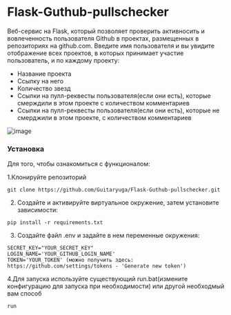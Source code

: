 # Flask-Guthub-pullschecker
Веб-сервис на Flask, который позволяет проверить активносить и вовлеченность пользователя Github в проектах, размещенных в репозиториях на github.com. Введите имя пользователя и вы увидите отображение всех проектов, в которых принимает участие пользователь, и по каждому проекту:
- Название проекта
- Ссылку на него
- Количество звезд
- Ссылки на пулл-реквесты пользователя(если они есть), которые смерждили в этом проекте с количеством комментариев
- Ссылки на пулл-реквесты пользователя(если они есть), которые не смерджили в этом проекте, с количеством комментариев

![image](https://user-images.githubusercontent.com/74609399/113061559-e9f4a100-91ba-11eb-830d-71909108cccb.png)

### Установка
Для того, чтобы ознакомиться с функционалом:

1.Клонируйте репозиторий
```
git clone https://github.com/Guitaryuga/Flask-Guthub-pullschecker.git
```
2. Создайте и активируйте виртуальное окружение, затем установите зависимости:
```
pip install -r requirements.txt
```
3. Создайте файл .env и задайте в нем переменные окружения:
```
SECRET_KEY="YOUR_SECRET_KEY"
LOGIN_NAME='YOUR_GITHUB_LOGIN_NAME'
TOKEN='YOUR_TOKEN' (можно получить здесь: https://github.com/settings/tokens - 'Generate new token')
```
4.Для запуска используйте существующий run.bat(измените конфигурацию для запуска при необходимости) или другой необходмый вам способ
```
run
```
